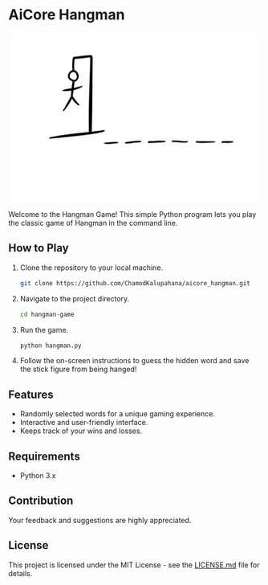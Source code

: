 # AiCore Hangman

![Alt text](image_hangman.png)

Welcome to the Hangman Game! This simple Python program lets you play the classic game of Hangman in the command line.

## How to Play

1. Clone the repository to your local machine.
   ```bash
   git clone https://github.com/ChamodKalupahana/aicore_hangman.git
   ```

2. Navigate to the project directory.
   ```bash
   cd hangman-game
   ```

3. Run the game.
   ```bash
   python hangman.py
   ```

4. Follow the on-screen instructions to guess the hidden word and save the stick figure from being hanged!

## Features

- Randomly selected words for a unique gaming experience.
- Interactive and user-friendly interface.
- Keeps track of your wins and losses.

## Requirements

- Python 3.x

## Contribution

Your feedback and suggestions are highly appreciated.

## License

This project is licensed under the MIT License - see the [LICENSE.md](LICENSE.md) file for details.


